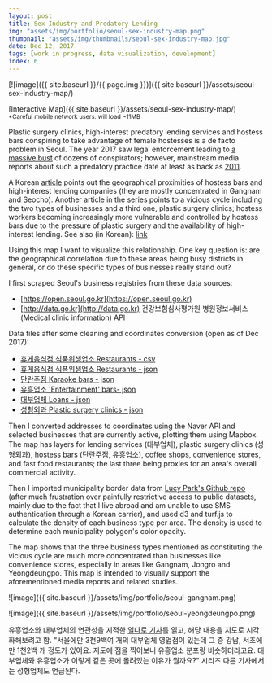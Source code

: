 ```yaml
---
layout: post
title: Sex Industry and Predatory Lending
img: "assets/img/portfolio/seoul-sex-industry-map.png"
thumbnail: "assets/img/thumbnails/seoul-sex-industry-map.jpg"
date: Dec 12, 2017
tags: [work in progress, data visualization, development]
index: 6
---
```


[![image]({{ site.baseurl }}/{{ page.img }})]({{ site.baseurl }}/assets/seoul-sex-industry-map/)

[Interactive Map]({{ site.baseurl }}/assets/seoul-sex-industry-map/)  
<small>*Careful mobile network users: will load ~11MB</small>

Plastic surgery clinics, high-interest predatory lending services and hostess bars conspiring to take advantage of female hostesses is a de facto problem in Seoul. The year 2017 saw legal enforcement leading to [a massive bust](http://hankookilbo.com/m/v/305ed59690c74876a9ea1987100cb05e) of dozens of conspirators; however, mainstream media reports about such a predatory practice date at least as back as [2011](http://h21.hani.co.kr/arti/cover/cover_general/30836.html).

A Korean [article](http://www.ildaro.com/sub_read.html?uid=7687) points out the geographical proximities of hostess bars and high-interest lending companies (they are mostly concentrated in Gangnam and Seocho). Another article in the series points to a vicious cycle including the two types of businesses and a third one, plastic surgery clinics; hostess workers becoming increasingly more vulnerable and controlled by hostess bars due to the pressure of plastic surgery and the availability of high-interest lending. See also (in Korean): [link](https://e-loom.org/tag/%EB%8C%80%EC%B6%94-%EB%8C%80%EC%B6%9C%EC%9D%80-%EC%B6%94%EC%8B%AC/)

Using this map I want to visualize this relationship. One key question is: are the geographical correlation due to these areas being busy districts in general, or do these specific types of businesses really stand out?

I first scraped Seoul's business registries from these data sources:

- [https://open.seoul.go.kr](https://open.seoul.go.kr)
- [http://data.go.kr](http://data.go.kr) 건강보험심사평가원 병원정보서비스 (Medical clinic information) API

Data files after some cleaning and coordinates conversion (open as of Dec 2017):

- [휴게음식점 식품위생업소 Restaurants - csv](/assets/seoul-sex-industry-map/data/restaurants.csv) 
- [휴게음식점 식품위생업소 Restaurants - json](/assets/seoul-sex-industry-map/data/restaurants.geojson) 
- [단란주점 Karaoke bars - json](/assets/seoul-sex-industry-map/data/danlan.geojson)
- [유흥업소 'Entertainment' bars- json](/assets/seoul-sex-industry-map/data/yuheung.geojson)
- [대부업체 Loans - json](/assets/seoul-sex-industry-map/data/loans.geojson)
- [성형외과 Plastic surgery clinics - json](/assets/seoul-sex-industry-map/data/plastic-clinics.geojson)

Then I converted addresses to coordinates using the Naver API and selected businesses that are currently active, plotting them using Mapbox. The map has layers for lending services (대부업체), plastic surgery clinics (성형외과), hostess bars (단란주점, 유흥업소), coffee shops, convenience stores, and fast food restaurants; the last three being proxies for an area's overall commercial activity. 

Then I imported municipality border data from [Lucy Park's Github repo](https://github.com/southkorea/seoul-maps) (after much frustration over painfully restrictive access to public datasets, mainly due to the fact that I live abroad and am unable to use SMS authentication through a Korean carrier), and used d3 and turf.js to calculate the density of each business type per area. The density is used to determine each municipality polygon's color opacity.

The map shows that the three business types mentioned as constituting the vicious cycle are much more concentrated than businesses like convenience stores, especially in areas like Gangnam, Jongro and Yeongdeungpo. This map is intended to visually support the aforementioned media reports and related studies.

![image]({{ site.baseurl }}/assets/img/portfolio/seoul-gangnam.png)

![image]({{ site.baseurl }}/assets/img/portfolio/seoul-yeongdeungpo.png)

유흥업소와 대부업체의 연관성을 지적한 [일다로 기사](http://www.ildaro.com/sub_read.html?uid=7687)를 읽고, 해당 내용을 지도로 시각화해보려고 함. "서울에만 3천9백여 개의 대부업체 영업점이 있는데 그 중 강남, 서초에만 1천2백 개 정도가 있어요. 지도에 점을 찍어보니 유흥업소 분포랑 비슷하더라고요. 대부업체와 유흥업소가 이렇게 같은 곳에 몰려있는 이유가 뭘까요?" 시리즈 다른 기사에서는 성형업체도 언급된다.